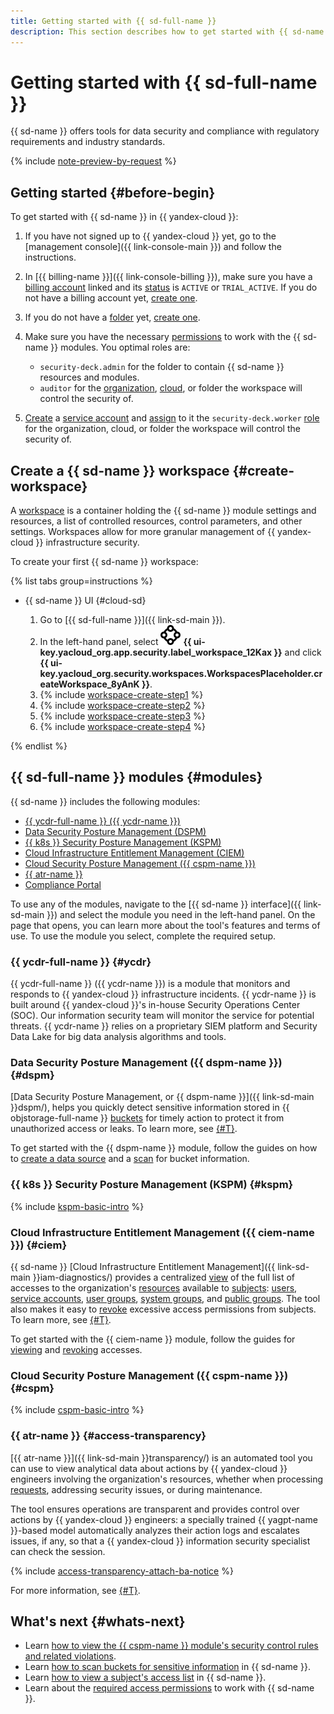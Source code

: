 ```yaml
---
title: Getting started with {{ sd-full-name }}
description: This section describes how to get started with {{ sd-name }} and make use of its tools.
---
```


# Getting started with {{ sd-full-name }}

{{ sd-name }} offers tools for data security and compliance with regulatory requirements and industry standards.

{% include [note-preview-by-request](../_includes/note-preview-by-request.md) %}

## Getting started {#before-begin}

To get started with {{ sd-name }} in {{ yandex-cloud }}:

1. If you have not signed up to {{ yandex-cloud }} yet, go to the [management console]({{ link-console-main }}) and follow the instructions.
1. In [{{ billing-name }}]({{ link-console-billing }}), make sure you have a [billing account](../billing/concepts/billing-account.md) linked and its [status](../billing/concepts/billing-account-statuses.md) is `ACTIVE` or `TRIAL_ACTIVE`. If you do not have a billing account yet, [create one](../billing/quickstart/index.md#create_billing_account).
1. If you do not have a [folder](../resource-manager/concepts/resources-hierarchy.md#folder) yet, [create one](../resource-manager/operations/folder/create.md).
1. Make sure you have the necessary [permissions](./security/index.md) to work with the {{ sd-name }} modules. You optimal roles are:

    * `security-deck.admin` for the folder to contain {{ sd-name }} resources and modules.
    * `auditor` for the [organization](../organization/concepts/organization.md), [cloud](../resource-manager/concepts/resources-hierarchy.md#cloud), or folder the workspace will control the security of.
1. [Create](../iam/operations/sa/create.md) a [service account](../iam/concepts/users/service-accounts.md) and [assign](../iam/operations/sa/assign-role-for-sa.md) to it the `security-deck.worker` [role](./security/index.md#security-deck-worker) for the organization, cloud, or folder the workspace will control the security of.

## Create a {{ sd-name }} workspace {#create-workspace}

A [workspace](./concepts/workspace.md) is a container holding the {{ sd-name }} module settings and resources, a list of controlled resources, control parameters, and other settings. Workspaces allow for more granular management of {{ yandex-cloud }} infrastructure security.

To create your first {{ sd-name }} workspace:

{% list tabs group=instructions %}

- {{ sd-name }} UI {#cloud-sd}

  1. Go to [{{ sd-full-name }}]({{ link-sd-main }}).
  1. In the left-hand panel, select ![vector-circle](../_assets/console-icons/vector-circle.svg) **{{ ui-key.yacloud_org.app.security.label_workspace_12Kax }}** and click **{{ ui-key.yacloud_org.security.workspaces.WorkspacesPlaceholder.createWorkspace_8yAnK }}**.
  1. {% include [workspace-create-step1](../_includes/security-deck/workspace-create-step1.md) %}
  1. {% include [workspace-create-step2](../_includes/security-deck/workspace-create-step2.md) %}
  1. {% include [workspace-create-step3](../_includes/security-deck/workspace-create-step3.md) %}
  1. {% include [workspace-create-step4](../_includes/security-deck/workspace-create-step4.md) %}

{% endlist %}

## {{ sd-full-name }} modules {#modules}

{{ sd-name }} includes the following modules:

* [{{ ycdr-full-name }} ({{ ycdr-name }})](#ycdr)
* [Data Security Posture Management (DSPM)](#dspm)
* [{{ k8s }} Security Posture Management (KSPM)](#kspm)
* [Cloud Infrastructure Entitlement Management (CIEM)](#ciem)
* [Cloud Security Posture Management ({{ cspm-name }})](#cspm)
* [{{ atr-name }}](#access-transparency)
* [Compliance Portal](#compliance)

To use any of the modules, navigate to the [{{ sd-name }} interface]({{ link-sd-main }}) and select the module you need in the left-hand panel. On the page that opens, you can learn more about the tool's features and terms of use. To use the module you select, complete the required setup.

### {{ ycdr-full-name }} {#ycdr}

{{ ycdr-full-name }} ({{ ycdr-name }}) is a module that monitors and responds to {{ yandex-cloud }} infrastructure incidents. {{ ycdr-name }} is built around {{ yandex-cloud }}'s in-house Security Operations Center (SOC). Our information security team will monitor the service for potential threats. {{ ycdr-name }} relies on a proprietary SIEM platform and Security Data Lake for big data analysis algorithms and tools.

### Data Security Posture Management ({{ dspm-name }}) {#dspm}

[Data Security Posture Management, or {{ dspm-name }}]({{ link-sd-main }}dspm/), helps you quickly detect sensitive information stored in {{ objstorage-full-name }} [buckets](../storage/concepts/bucket.md) for timely action to protect it from unauthorized access or leaks. To learn more, see [{#T}](./concepts/dspm.md).

To get started with the {{ dspm-name }} module, follow the guides on how to [create a data source](./operations/dspm/create-data-source.md) and a [scan](./operations/dspm/create-scan.md) for bucket information.

### {{ k8s }} Security Posture Management (KSPM) {#kspm}

{% include [kspm-basic-intro](../_includes/security-deck/kspm-basic-intro.md) %}

### Cloud Infrastructure Entitlement Management ({{ ciem-name }}) {#ciem}

{{ sd-name }} [Cloud Infrastructure Entitlement Management]({{ link-sd-main }}iam-diagnostics/) provides a centralized [view](./operations/ciem/view-permissions.md) of the full list of accesses to the organization's [resources](../iam/concepts/access-control/resources-with-access-control.md) available to [subjects](../iam/concepts/access-control/index.md#subject): [users](../overview/roles-and-resources.md#users), [service accounts](../iam/concepts/users/service-accounts.md), [user groups](../organization/concepts/groups.md), [system groups](../iam/concepts/access-control/system-group.md), and [public groups](../iam/concepts/access-control/public-group.md). The tool also makes it easy to [revoke](./operations/ciem/revoke-permissions.md) excessive access permissions from subjects. To learn more, see [{#T}](./concepts/ciem.md).

To get started with the {{ ciem-name }} module, follow the guides for [viewing](./operations/ciem/view-permissions.md) and [revoking](./operations/ciem/revoke-permissions.md) accesses.

### Cloud Security Posture Management ({{ cspm-name }}) {#cspm}

{% include [cspm-basic-intro](../_includes/security-deck/cspm-basic-intro.md) %}

### {{ atr-name }} {#access-transparency}

[{{ atr-name }}]({{ link-sd-main }}transparency/) is an automated tool you can use to view analytical data about actions by {{ yandex-cloud }} engineers involving the organization's resources, whether when processing [requests](../support/overview.md), addressing security issues, or during maintenance.

The tool ensures operations are transparent and provides control over actions by {{ yandex-cloud }} engineers: a specially trained {{ yagpt-name }}-based model automatically analyzes their action logs and escalates issues, if any, so that a {{ yandex-cloud }} information security specialist can check the session.

{% include [access-transparency-attach-ba-notice](../_includes/security-deck/access-transparency-attach-ba-notice.md) %}

For more information, see [{#T}](./concepts/access-transparency.md).

## What's next {#whats-next}

* Learn [how to view the {{ cspm-name }} module's security control rules and related violations](./operations/cspm/view-rules.md).
* Learn [how to scan buckets for sensitive information](./operations/dspm/create-scan.md) in {{ sd-name }}.
* Learn [how to view a subject's access list](./operations/ciem/view-permissions.md) in {{ sd-name }}.
* Learn about the [required access permissions](./security/index.md) to work with {{ sd-name }}.